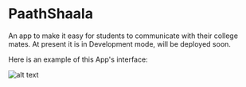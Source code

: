 # PaathShaala

An app to make it easy for students to communicate with their college mates. At present it is in Development mode, will be deployed soon.

Here is an example of this App's interface:

![alt text](https://user-images.githubusercontent.com/79743704/122909534-eb290a80-d372-11eb-8a1c-36783182ee8b.png)


